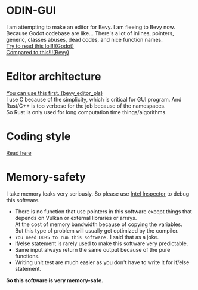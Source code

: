 # ODIN-GUI
I am attempting to make an editor for Bevy. I am fleeing to Bevy now.  
Because Godot codebase are like... There's a lot of inlines, pointers, generic, classes abuses, dead codes, and nice function names.  
[Try to read this lol!!!(Godot)](https://github.com/godotengine/godot-cpp/blob/3162be28e594bf5b17889117670fc6f2d75f2f0c/include/godot_cpp/templates/cowdata.hpp#L141)  
[Compared to this!!!(Bevy)](https://github.com/bevyengine/bevy/blob/eb485b1acc619baaae88d5daca0a311b95886281/crates/bevy_render/src/texture/image.rs#L266C1-L271C6)

# Editor architecture
[You can use this first. (bevy_editor_pls)](https://github.com/jakobhellermann/bevy_editor_pls)  
I use C because of the simplicity, which is critical for GUI program. And Rust/C++ is too verbose for the job because of the namespaces.  
So Rust is only used for long computation time things/algorithms.

# Coding style
[Read here](coding_style.md)  

# Memory-safety
I take memory leaks very seriously. So please use [Intel Inspector](https://www.intel.com/content/www/us/en/docs/inspector/get-started-guide/2023-1/overview.html) to debug this software.  

- There is no function that use pointers in this software except things that depends on Vulkan or external libraries or arrays.  
At the cost of memory bandwidth because of copying the variables.  
But this type of problem will usually get optimized by the compiler.  
- `You need DDR5 to run this software.` I said that as a joke. 
- if/else statement is rarely used to make this software very predictable.
- Same input always return the same output because of the pure functions.
- Writing unit test are much easier as you don't have to write it for if/else statement.  

**So this software is very memory-safe.**  
